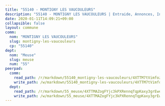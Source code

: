 ```yaml
---
title: "55140 - MONTIGNY LES VAUCOULEURS"
description: "55140 - MONTIGNY LES VAUCOULEURS | Entraide, Annonces, Initiatives"
date: 2020-01-11T14:09:21+09:00
collapsible: false
layout: commune
comm:
  nom: "MONTIGNY LES VAUCOULEURS"
  slug: montigny-les-vaucouleurs
  cp: "55140"
dept:
  nom: "Meuse"
  slug: meuse
  num: "55"
peerpad:
  comm:
    read_path: /r/markdown/55140_montigny-les-vaucouleurs/4XTTM7tVimfozonzd9UevKUmTC27BCBKGGzgV1Q6m7itnAuYF
    write_path: /w/markdown/55140_montigny-les-vaucouleurs/4XTTM7tVimfozonzd9UevKUmTC27BCBKGGzgV1Q6m7itnAuYF-K3TgUEpXnWnRu9s3xWEpbdmH4fZWX6wNnA11wH3psETDChNtLfwNCJ7u72mtpbjVyEmRRpbc3JaKk8gjVijzmGtX5gCtfBcrsN7MZRqVHZqcBYXFtVLmRQXgEW4yLXBPyrDnfbij
  dept:
    read_path: /r/markdown/55_meuse/4XTTMAZogFYjc3kPXRennqTqpKaxy3grEwemFqg29rwkrPVit
    write_path: /w/markdown/55_meuse/4XTTMAZogFYjc3kPXRennqTqpKaxy3grEwemFqg29rwkrPVit-K3TgUKFK4U3KduRmUzLc9vHoSRQG77sF2Wbs3cyWXobZcgb6TfASJcGDPror5ZZanBF6Mpjeq1Ushd16Pu9ha9F7F38qzhQqES3b79Xt7LuU1tzmWNED66pWnroExmsHxWtFur2G
---
```


